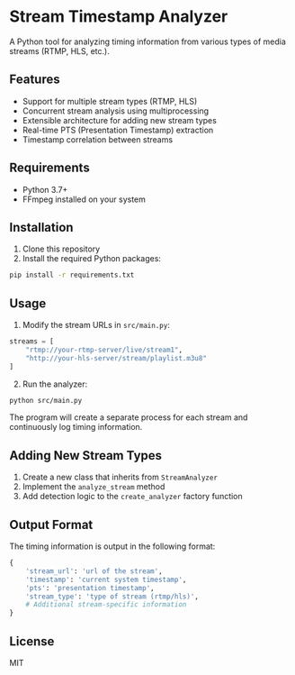 # Stream Timestamp Analyzer

A Python tool for analyzing timing information from various types of media streams (RTMP, HLS, etc.).

## Features

- Support for multiple stream types (RTMP, HLS)
- Concurrent stream analysis using multiprocessing
- Extensible architecture for adding new stream types
- Real-time PTS (Presentation Timestamp) extraction
- Timestamp correlation between streams

## Requirements

- Python 3.7+
- FFmpeg installed on your system

## Installation

1. Clone this repository
2. Install the required Python packages:
```bash
pip install -r requirements.txt
```

## Usage

1. Modify the stream URLs in `src/main.py`:
```python
streams = [
    "rtmp://your-rtmp-server/live/stream1",
    "http://your-hls-server/stream/playlist.m3u8"
]
```

2. Run the analyzer:
```bash
python src/main.py
```

The program will create a separate process for each stream and continuously log timing information.

## Adding New Stream Types

1. Create a new class that inherits from `StreamAnalyzer`
2. Implement the `analyze_stream` method
3. Add detection logic to the `create_analyzer` factory function

## Output Format

The timing information is output in the following format:
```python
{
    'stream_url': 'url of the stream',
    'timestamp': 'current system timestamp',
    'pts': 'presentation timestamp',
    'stream_type': 'type of stream (rtmp/hls)',
    # Additional stream-specific information
}
```

## License

MIT 